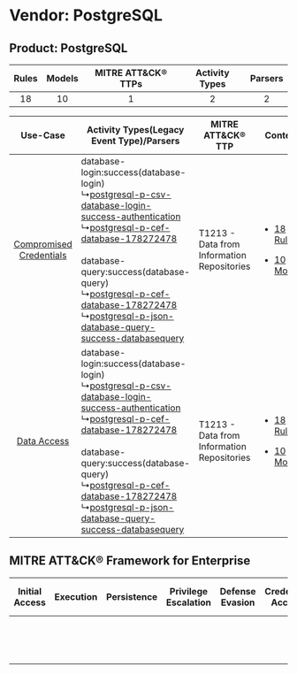 Vendor: PostgreSQL
==================
Product: PostgreSQL
-------------------
| Rules | Models | MITRE ATT&CK® TTPs | Activity Types | Parsers |
|:-----:|:------:|:------------------:|:--------------:|:-------:|
|  18   |   10   |         1          |       2        |    2    |

|    Use-Case    | Activity Types(Legacy Event Type)/Parsers    | MITRE ATT&CK® TTP    | Content    |
|:----:| ---- | ---- | ---- |
| [Compromised Credentials](../../../UseCases/uc_compromised_credentials.md) |  database-login:success(database-login)<br> ↳[postgresql-p-csv-database-login-success-authentication](Ps/pC_postgresqlpcsvdatabaseloginsuccessauthentication.md)<br> ↳[postgresql-p-cef-database-178272478](Ps/pC_postgresqlpcefdatabase178272478.md)<br><br> database-query:success(database-query)<br> ↳[postgresql-p-cef-database-178272478](Ps/pC_postgresqlpcefdatabase178272478.md)<br> ↳[postgresql-p-json-database-query-success-databasequery](Ps/pC_postgresqlpjsondatabasequerysuccessdatabasequery.md)<br> | T1213 - Data from Information Repositories<br> | [<ul><li>18 Rules</li></ul><ul><li>10 Models</li></ul>](RM/r_m_postgresql_postgresql_Compromised_Credentials.md) |
|    [Data Access](../../../UseCases/uc_data_access.md)    |  database-login:success(database-login)<br> ↳[postgresql-p-csv-database-login-success-authentication](Ps/pC_postgresqlpcsvdatabaseloginsuccessauthentication.md)<br> ↳[postgresql-p-cef-database-178272478](Ps/pC_postgresqlpcefdatabase178272478.md)<br><br> database-query:success(database-query)<br> ↳[postgresql-p-cef-database-178272478](Ps/pC_postgresqlpcefdatabase178272478.md)<br> ↳[postgresql-p-json-database-query-success-databasequery](Ps/pC_postgresqlpjsondatabasequerysuccessdatabasequery.md)<br> | T1213 - Data from Information Repositories<br> | [<ul><li>18 Rules</li></ul><ul><li>10 Models</li></ul>](RM/r_m_postgresql_postgresql_Data_Access.md)    |

MITRE ATT&CK® Framework for Enterprise
--------------------------------------
| Initial Access | Execution | Persistence | Privilege Escalation | Defense Evasion | Credential Access | Discovery | Lateral Movement | Collection                                                                              | Command and Control | Exfiltration | Impact |
| -------------- | --------- | ----------- | -------------------- | --------------- | ----------------- | --------- | ---------------- | --------------------------------------------------------------------------------------- | ------------------- | ------------ | ------ |
|                |           |             |                      |                 |                   |           |                  | [Data from Information Repositories](https://attack.mitre.org/techniques/T1213)<br><br> |                     |              |        |